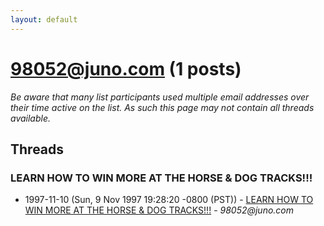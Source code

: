 ```yaml
---
layout: default
---
```


# 98052@juno.com (1 posts)

_Be aware that many list participants used multiple email addresses over their time active on the list. As such this page may not contain all threads available._

## Threads

### LEARN HOW TO WIN MORE AT THE HORSE & DOG TRACKS!!!
+ 1997-11-10 (Sun, 9 Nov 1997 19:28:20 -0800 (PST)) - [LEARN HOW TO WIN MORE AT THE HORSE & DOG TRACKS!!!](/archive/1997/11/a4c046778a73a80ff4efba1813a4209e7070b4c326ababe4f25835570824372d) - _98052@juno.com_

